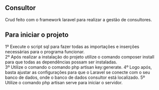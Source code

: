 ## Consultor  
  
Crud feito com o framework laravel para realizar a gestão de consultores.  
  
## Para iniciar o projeto  
1º Execute o script sql para fazer todas as importações e inserções necessárias para o programa funcionar.  
2º Após realizar a instalação do projeto utilize o comando composer install para que todas as dependências possam ser instaladas.  
3º Utilize o comando o comando php artisan key:generate.
4º Logo após, basta ajustar as configurações para que o Laravel se conecte com o seu banco de dados, onde o banco de dados consultor está localizado.
5º Utilize o comando php artisan serve para iniciar o servidor.

